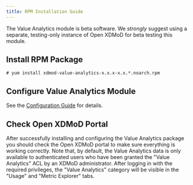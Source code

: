 ```yaml
---
title: RPM Installation Guide
---
```


The Value Analytics module is beta software. We *strongly* suggest using a separate, testing-only
instance of Open XDMoD for beta testing this module.

Install RPM Package
----------------------

```
# yum install xdmod-value-analytics-x.x.x-x.x.*.noarch.rpm
```

Configure Value Analytics Module
------------------------

See the [Configuration Guide](configuration.html) for details.

Check Open XDMoD Portal
-----------------------

After successfully installing and configuring the Value Analytics package you should check the Open
XDMoD portal to make sure everything is working correctly. Note that, by default, the Value
Analytics data is only available to authenticated users who have been granted the "Value Analytics"
ACL by an XDMoD administrator.  After logging in with the required privileges, the "Value Analytics"
category will be visible in the "Usage" and "Metric Explorer" tabs.
